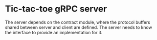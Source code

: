 # Tic-tac-toe gRPC server

The server depends on the contract module,
where the protocol buffers shared between server and client are defined.
The server needs to know the interface to provide an implementation for it.